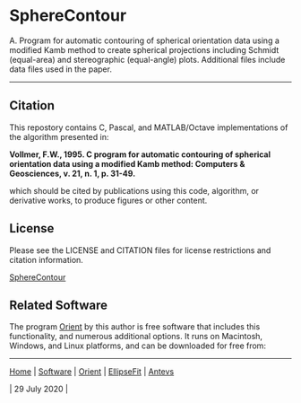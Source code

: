 # SphereContour
A. Program for automatic contouring of spherical orientation data using a modified Kamb method to create spherical projections including Schmidt (equal-area) and stereographic (equal-angle) plots. Additional files include data files used in the paper. 

---

## Citation
This repostory contains C, Pascal, and MATLAB/Octave implementations of the algorithm presented in:

__Vollmer, F.W., 1995. C program for automatic contouring of spherical 
orientation data using a modified Kamb method: Computers & Geosciences, 
v. 21, n. 1, p. 31-49.__

which should be cited by publications using this code, algorithm, or derivative 
works, to produce figures or other content. 

## License
Please see the LICENSE and CITATION files for license restrictions and citation 
information.

[SphereContour](https://github.com/vollmerf/spherecontour)

## Related Software
The program [Orient](https://vollmerf.github.io/orient/) by this author is free software that includes this functionality, and numerous additional options. It runs on Macintosh, 
Windows, and Linux platforms, and can be downloaded for free from: 

--- 

[Home](https://vollmerf.github.io/) | [Software](https://vollmerf.github.io/software/) | [Orient](https://vollmerf.github.io/orient/) | [EllipseFit](https://vollmerf.github.io/ellipsefit/) | [Antevs](https://vollmerf.github.io/antevs/)

| 29 July 2020 |